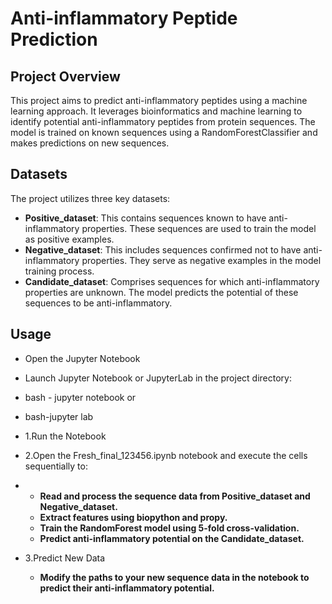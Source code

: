 # Anti-inflammatory Peptide Prediction

## Project Overview
This project aims to predict anti-inflammatory peptides using a machine learning approach. It leverages bioinformatics and machine learning to identify potential anti-inflammatory peptides from protein sequences. The model is trained on known sequences using a RandomForestClassifier and makes predictions on new sequences.

## Datasets
The project utilizes three key datasets:

- **Positive_dataset**: This contains sequences known to have anti-inflammatory properties. These sequences are used to train the model as positive examples.
- **Negative_dataset**: This includes sequences confirmed not to have anti-inflammatory properties. They serve as negative examples in the model training process.
- **Candidate_dataset**: Comprises sequences for which anti-inflammatory properties are unknown. The model predicts the potential of these sequences to be anti-inflammatory.

## Usage
- Open the Jupyter Notebook
- Launch Jupyter Notebook or JupyterLab in the project directory:
- bash - jupyter notebook or 
- bash-jupyter lab
  
- 1.Run the Notebook
- 2.Open the Fresh_final_123456.ipynb notebook and execute the cells sequentially to:
- 
    - **Read and process the sequence data from Positive_dataset and Negative_dataset.**
    - **Extract features using biopython and propy.**
    - **Train the RandomForest model using 5-fold cross-validation.**
    - **Predict anti-inflammatory potential on the Candidate_dataset.**
- 3.Predict New Data
    - **Modify the paths to your new sequence data in the notebook to predict their anti-inflammatory potential.**
